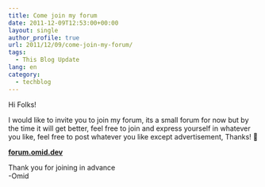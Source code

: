 ```yaml
---
title: Come join my forum
date: 2011-12-09T12:53:00+00:00
layout: single
author_profile: true
url: 2011/12/09/come-join-my-forum/
tags:
  - This Blog Update
lang: en
category: 
  - techblog
---
```

Hi Folks!

I would like to invite you to join my forum, its a small forum for now but by the time it will get better, feel free to join and express yourself in whatever you like, feel free to post whatever you like except advertisement, Thanks! 🙂

[**forum.omid.dev**](https://forum.omid.dev/)

Thank you for joining in advance  
-Omid

